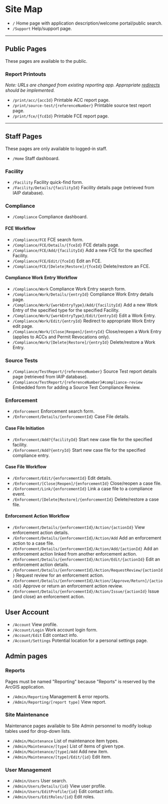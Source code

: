 # Site Map

* `/` Home page with application description/welcome portal/public search.
* `/Support` Help/support page.

---

## Public Pages

These pages are available to the public.

### Report Printouts

*Note: URLs are changed from existing reporting app. Appropriate [redirects](Redirects.md) should be implemented.*

* `/print/acc/{accId}` Printable ACC report page.
* `/print/source-test/{referenceNumber}` Printable source test report page.
* `/print/fce/{fcdId}` Printable FCE report page.

---

## Staff Pages

These pages are only available to logged-in staff.

* `/Home` Staff dashboard.

### Facility

* `/Facility` Facility quick-find form.
* `/Facility/Details/{facilityId}` Facility details page (retrieved from IAIP database).

### Compliance

* `/Compliance` Compliance dashboard.

#### FCE Workflow

* `/Compliance/FCE` FCE search form.
* `/Compliance/FCE/Details/{fceId}` FCE details page.
* `/Compliance/FCE/Add/{facilityId}` Add a new FCE for the specified Facility.
* `/Compliance/FCE/Edit/{fceId}` Edit an FCE.
* `/Compliance/FCE/[Delete|Restore]/{fceId}` Delete/restore an FCE.

#### Compliance Work Entry Workflow

* `/Compliance/Work` Compliance Work Entry search form.
* `/Compliance/Work/Details/{entryId}` Compliance Work Entry details page.
* `/Compliance/Work/{workEntryType}/Add/{facilityId}` Add a new Work Entry of the specified type for the
  specified Facility.
* `/Compliance/Work/{workEntryType}/Edit/{entryId}` Edit a Work Entry.
* `/Compliance/Work/Edit/{entryId}` Redirect to appropriate Work Entry edit page.
* `/Compliance/Work/[Close|Reopen]/{entryId}` Close/reopen a Work Entry (applies to ACCs and Permit Revocations only).
* `/Compliance/Work/[Delete|Restore]/{entryId}` Delete/restore a Work Entry.

### Source Tests

* `/Compliance/TestReport/{referenceNumber}` Source Test report details page (retrieved from IAIP database).
* `/Compliance/TestReport/{referenceNumber}#compliance-review` Embedded form for adding a Source Test Compliance
  Review.

### Enforcement

* `/Enforcement` Enforcement search form.
* `/Enforcement/Details/{enforcementId}` Case File details.

#### Case File Initiation

* `/Enforcement/Add?{facilityId}` Start new case file for the specified facility.
* `/Enforcement/Add?{entryId}` Start new case file for the specified compliance entry.

#### Case File Workflow

* `/Enforcement/Edit/{enforcementId}` Edit details.
* `/Enforcement/[Close|Reopen]/{enforcementId}` Close/reopen a case file.
* `/Enforcement/Link/{enforcementId}` Link a case file to a compliance event.
* `/Enforcement/[Delete|Restore]/{enforcementId}` Delete/restore a case file.

#### Enforcement Action Workflow

* `/Enforcement/Details/{enforcementId}/Action/{actionId}` View enforcement action details.
* `/Enforcement/Details/{enforcementId}/Action/Add` Add an enforcement action to a case file.
* `/Enforcement/Details/{enforcementId}/Action/Add/{actionId}` Add an enforcement action linked from another
  enforcement action.
* `/Enforcement/Details/{enforcementId}/Action/Edit/{actionId}` Edit an enforcement action details.
* `/Enforcement/Details/{enforcementId}/Action/RequestReview/{actionId}` Request review for an enforcement action.
* `/Enforcement/Details/{enforcementId}/Action/[Approve/Return]/{actionId}` Approve or return an enforcement
  action review.
* `/Enforcement/Details/{enforcementId}/Action/Issue/{actionId}` Issue (and close) an enforcement action.

## User Account

* `/Account` View profile.
* `/Account/Login` Work account login form.
* `/Account/Edit` Edit contact info.
* `/Account/Settings` Potential location for a personal settings page.

## Admin pages

### Reports

Pages must be named "Reporting" because "Reports" is reserved by the ArcGIS application.

* `/Admin/Reporting` Management & error reports.
* `/Admin/Reporting/[report type]` View report.

### Site Maintenance

Maintenance pages available to Site Admin personnel to modify lookup tables used for drop-down lists.

* `/Admin/Maintenance` List of maintenance item types.
* `/Admin/Maintenance/[type]` List of items of given type.
* `/Admin/Maintenance/[type]/Add` Add new item.
* `/Admin/Maintenance/[type]/Edit/{id}` Edit item.

### User Management

* `/Admin/Users` User search.
* `/Admin/Users/Details/{id}` View user profile.
* `/Admin/Users/EditProfile/{id}` Edit contact info.
* `/Admin/Users/EditRoles/{id}` Edit roles.
